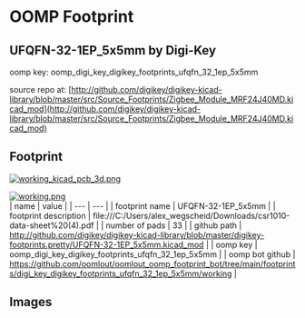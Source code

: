 # OOMP Footprint  
## UFQFN-32-1EP_5x5mm  by Digi-Key  
  
oomp key: oomp_digi_key_digikey_footprints_ufqfn_32_1ep_5x5mm  
  
source repo at: [http://github.com/digikey/digikey-kicad-library/blob/master/src/Source_Footprints/Zigbee_Module_MRF24J40MD.kicad_mod](http://github.com/digikey/digikey-kicad-library/blob/master/src/Source_Footprints/Zigbee_Module_MRF24J40MD.kicad_mod)  
## Footprint  
  
[![working_kicad_pcb_3d.png](working_kicad_pcb_3d_600.png)](working_kicad_pcb_3d.png)  
  
[![working.png](working_600.png)](working.png)  
| name | value | 
| --- | --- | 
| footprint name | UFQFN-32-1EP_5x5mm | 
| footprint description | file:///C:/Users/alex_wegscheid/Downloads/csr1010-data-sheet%20(4).pdf | 
| number of pads | 33 | 
| github path | http://github.com/digikey/digikey-kicad-library/blob/master/digikey-footprints.pretty/UFQFN-32-1EP_5x5mm.kicad_mod | 
| oomp key | oomp_digi_key_digikey_footprints_ufqfn_32_1ep_5x5mm | 
| oomp bot github | https://github.com/oomlout/oomlout_oomp_footprint_bot/tree/main/footprints/digi_key_digikey_footprints_ufqfn_32_1ep_5x5mm/working | 
## Images  
